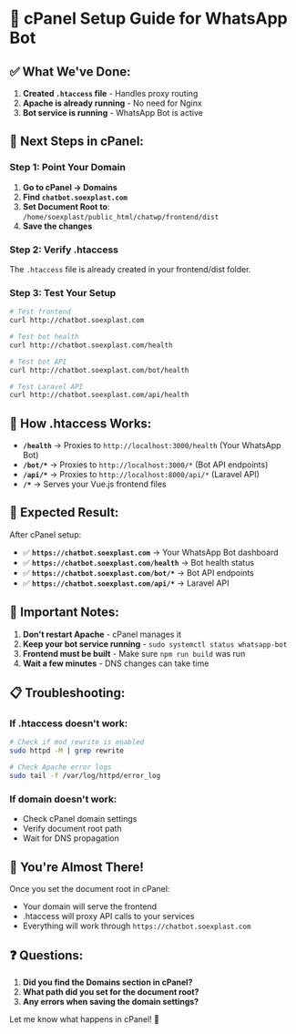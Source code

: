 # 🚀 cPanel Setup Guide for WhatsApp Bot

## ✅ **What We've Done:**

1. **Created `.htaccess` file** - Handles proxy routing
2. **Apache is already running** - No need for Nginx
3. **Bot service is running** - WhatsApp Bot is active

## 🎯 **Next Steps in cPanel:**

### **Step 1: Point Your Domain**
1. **Go to cPanel → Domains**
2. **Find `chatbot.soexplast.com`**
3. **Set Document Root to**: `/home/soexplast/public_html/chatwp/frontend/dist`
4. **Save the changes**

### **Step 2: Verify .htaccess**
The `.htaccess` file is already created in your frontend/dist folder.

### **Step 3: Test Your Setup**

```bash
# Test frontend
curl http://chatbot.soexplast.com

# Test bot health
curl http://chatbot.soexplast.com/health

# Test bot API
curl http://chatbot.soexplast.com/bot/health

# Test Laravel API
curl http://chatbot.soexplast.com/api/health
```

## 🔧 **How .htaccess Works:**

- **`/health`** → Proxies to `http://localhost:3000/health` (Your WhatsApp Bot)
- **`/bot/*`** → Proxies to `http://localhost:3000/*` (Bot API endpoints)
- **`/api/*`** → Proxies to `http://localhost:8000/api/*` (Laravel API)
- **`/*`** → Serves your Vue.js frontend files

## 🎯 **Expected Result:**

After cPanel setup:
- ✅ **`https://chatbot.soexplast.com`** → Your WhatsApp Bot dashboard
- ✅ **`https://chatbot.soexplast.com/health`** → Bot health status
- ✅ **`https://chatbot.soexplast.com/bot/*`** → Bot API endpoints
- ✅ **`https://chatbot.soexplast.com/api/*`** → Laravel API

## 🚨 **Important Notes:**

1. **Don't restart Apache** - cPanel manages it
2. **Keep your bot service running** - `sudo systemctl status whatsapp-bot`
3. **Frontend must be built** - Make sure `npm run build` was run
4. **Wait a few minutes** - DNS changes can take time

## 📋 **Troubleshooting:**

### **If .htaccess doesn't work:**
```bash
# Check if mod_rewrite is enabled
sudo httpd -M | grep rewrite

# Check Apache error logs
sudo tail -f /var/log/httpd/error_log
```

### **If domain doesn't work:**
- Check cPanel domain settings
- Verify document root path
- Wait for DNS propagation

## 🎉 **You're Almost There!**

Once you set the document root in cPanel:
- Your domain will serve the frontend
- .htaccess will proxy API calls to your services
- Everything will work through `https://chatbot.soexplast.com`

## ❓ **Questions:**

1. **Did you find the Domains section in cPanel?**
2. **What path did you set for the document root?**
3. **Any errors when saving the domain settings?**

Let me know what happens in cPanel! 🚀
